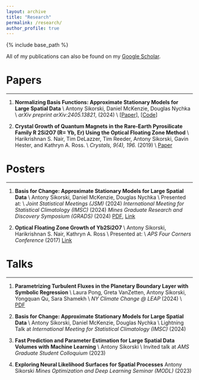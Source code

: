 ```yaml
---
layout: archive
title: "Research"
permalink: /research/
author_profile: true
---
```


{% include base_path %}

All of my publications can also be found on my [Google Scholar](https://scholar.google.com/citations?user=ndFK6AsAAAAJ&hl=en).

# Papers
------

1. **Normalizing Basis Functions: Approximate Stationary Models for Large Spatial Data** \\
    Antony Sikorski, Daniel McKenzie, Douglas Nychka \\
    *arXiv preprint arXiv:2405.13821*, (2024) \\
    [[Paper](https://arxiv.org/abs/2405.13821)], [[Code](https://github.com/antonyxsik/Normalization-Paper)]

2. **Crystal Growth of Quantum Magnets in the Rare-Earth Pyrosilicate Family R 2Si2O7 (R= Yb, Er) Using the Optical Floating Zone Method** \\
    Harikrishnan S. Nair, Tim DeLazzer, Tim Reeder, Antony Sikorski, Gavin Hester, and Kathryn A. Ross. \\
    *Crystals, 9(4), 196.* (2019) \\
    [Paper](https://www.mdpi.com/2073-4352/9/4/196)


# Posters
------

1. **Basis for Change: Approximate Stationary Models for Large Spatial Data** \\
    Antony Sikorski, Daniel McKenzie, Douglas Nychka \\
    Presented at: \\
    *Joint Statistical Meetings (JSM)* (2024)
    *International Meeting for Statistical Climatology (IMSC)* (2024)
    *Mines Graduate Research and Discovery Symposium (GRADS)* (2024) 
    [PDF](https://antonyxsik.github.io/files/basis_poster.pdf), [Link](https://repository.mines.edu/handle/11124/179041)

2. **Optical Floating Zone Growth of Yb2Si2O7** \\
    Antony Sikorski, Harikrishnan S. Nair, Kathryn A. Ross \\
    Presented at: \\
    *APS Four Corners Conference* (2017) 
    [Link](https://meetings.aps.org/Meeting/4CF17/Event/311482) 


# Talks
------
1. **Parametrizing Turbulent Fluxes in the Planetary Boundary Layer with Symbolic Regression** \\
    Laura Pong, Greta VanZetten, Antony Sikorski, Yongquan Qu, Sara Shamekh \\
    *NY Climate Change @ LEAP* (2024) \\
    [PDF](https://antonyxsik.github.io/files/LEAP_NYclimate_talk.pdf)

2. **Basis for Change: Approximate Stationary Models for Large Spatial Data** \\
    Antony Sikorski, Daniel McKenzie, Douglas Nychka \\
    Lightning Talk at *International Meeting for Statistical Climatology (IMSC)* (2024)

3. **Fast Prediction and Parameter Estimation for Large Spatial Data Volumes with Machine Learning** \\
    Antony Sikorski \\
    Invited talk at *AMS Graduate Student Colloquium* (2023) 

4. **Exploring Neural Likelihood Surfaces for Spatial Processes**
    Antony Sikorski
    *Mines Optimization and Deep Learning Seminar (MODL)* (2023) 


